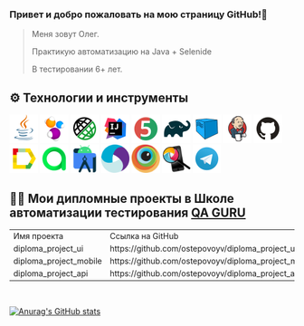 ### Привет и добро пожаловать на мою страницу GitHub!👋

> Меня зовут Олег.
>
>Практикую автоматизацию на Java + Selenide
>
> В тестировании 6+ лет.
>

## :gear: Технологии и инструменты

<p align="left">
<a href="https://www.java.com/"><img src="media/logo/Java.svg" width="50" height="50" alt="Java" title="Java"/></a>
<a href="https://selenide.org/"><img src="media/logo/Selenide.svg" width="50" height="50" alt="Selenide" title="Selenide"/></a>
<a href="https://rest-assured.io/"><img src="media/logo/rest-assured-logo.svg" width="50" height="50" alt="REST-Assured" title="REST-Assured"/></a>
<a href="https://www.jetbrains.com/idea/"><img src="media/logo/Intelij_IDEA.svg" width="50" height="50"  alt="IDEA" title="IntelliJ IDEA"/></a>
<a href="https://junit.org/junit5/"><img src="media/logo/JUnit5.svg" width="50" height="50" alt="JUnit 5" title="JUnit 5"/></a>
<a href="https://gradle.org/"><img src="media/logo/Gradle.svg" width="50" height="50" alt="Gradle" title="Gradle"/></a>
<a href="https://aerokube.com/selenoid/"><img src="media/logo/Selenoid.svg" width="50" height="50" alt="Selenoid" title="Selenoid"/></a>
<a href="https://www.jenkins.io/"><img src="media/logo/Jenkins.svg" width="50" height="50" alt="Jenkins" title="Jenkins"/></a>
<a href="https://github.com/"><img src="media/logo/GitHub.svg" width="50" height="50" alt="Github" title="GitHub"/></a>
<a href="https://github.com/allure-framework/allure2"><img src="media/logo/Allure_Report.svg" width="50" height="50" alt="Allure" title="Allure"/></a>
<a href="https://qameta.io/"><img src="media/logo/Allure_TO.svg" width="50" height="50" alt="Allure_TO" title="Allure_TO"></a>
<a href="https://developer.android.com/"><img src="media/logo/Android-studio.svg" width="50" height="50" alt="Android-studio" title="Android-studio"/></a>
<a href="https://appium.io/"><img src="media/logo/Appium.svg" width="50" height="50" alt="Appium" title="Appium"/></a>
<a href="https://www.browserstack.com/"><img src="media/logo/Browserstack.svg" width="50" height="50" alt="Browserstack" title="Browserstack"/></a>
<a href="https://github.com/appium/appium-inspector"><img src="media/logo/appium-inspector.png" width="50" height="50" alt="Appium Inspector" title="Appium Inspector"/></a>
<a href="https://web.telegram.org/"><img src="media/logo/Telegram.svg" width="50" height="50" alt="Telegram" title="Telegram"></a>
</p>


## :man_student: Мои дипломные проекты в Школе автоматизации тестирования [QA GURU](https://qa.guru/)

<table width="100%" border='0'>
   <tr> 
    <td width="30%" valign="bottom">Имя проекта</td><td valign="middle">Ссылка на GitHub</td></tr>
    <tr><td width="30%" valign="bottom">diploma_project_ui</td><td valign="middle">https://github.com/ostepovoyv/diploma_project_ui</td>
    <tr><td width="30%" valign="bottom">diploma_project_mobile</td><td valign="middle">https://github.com/ostepovoyv/diploma_project_mobile</td></tr>
    <tr><td width="30%" valign="bottom">diploma_project_api</td><td valign="middle">https://github.com/ostepovoyv/diploma_project_api</td></tr>
   </tr>
  </table>
  </br>


[![Anurag's GitHub stats](https://github-readme-stats.vercel.app/api?username=ostepovoyv)](https://github.com/ostepovoyv/github-readme-stats)

<!--
**ostepovoyv/ostepovoyv** is a ✨ _special_ ✨ repository because its `README.md` (this file) appears on your GitHub profile.

Here are some ideas to get you started:

- 🔭 I’m currently working on ...
- 🌱 I’m currently learning ...
- 👯 I’m looking to collaborate on ...
- 🤔 I’m looking for help with ...
- 💬 Ask me about ...
- 📫 How to reach me: ...
- 😄 Pronouns: ...
- ⚡ Fun fact: ...
-->